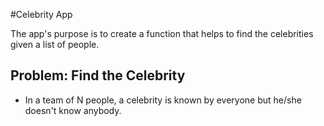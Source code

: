 #Celebrity App

The app's purpose is to create a function that helps to find the celebrities given a list of people.

## Problem: Find the Celebrity
- In a team of N people, a celebrity is known by everyone but he/she doesn't know anybody.